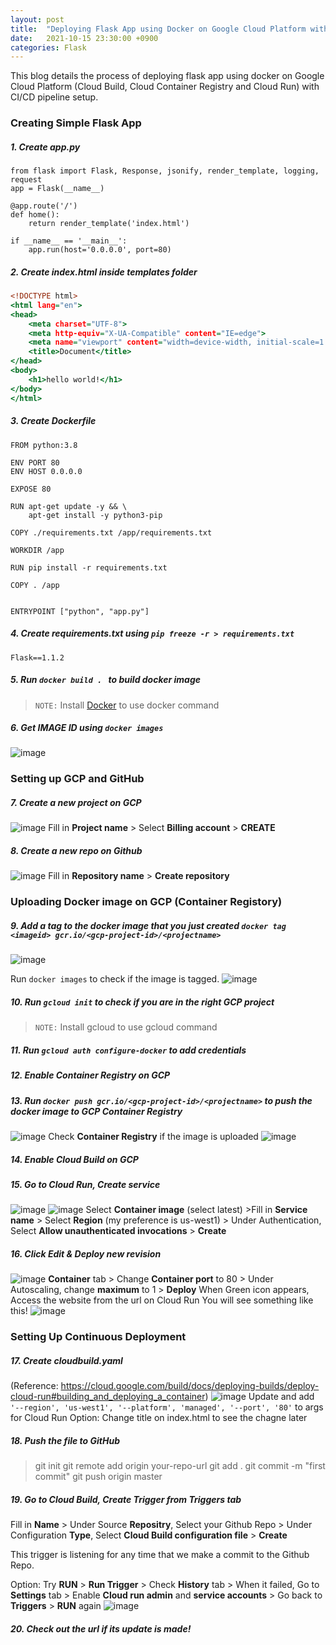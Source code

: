 ```yaml
---
layout: post
title:  "Deploying Flask App using Docker on Google Cloud Platform with CI/CD pipeline"
date:   2021-10-15 23:30:00 +0900
categories: Flask
---
```


This blog details the process of deploying flask app using docker on Google Cloud Platform (Cloud Build, Cloud Container Registry and Cloud Run) with CI/CD pipeline setup.

### Creating Simple Flask App
##### 1. Create *app.py*
```
from flask import Flask, Response, jsonify, render_template, logging, request
app = Flask(__name__)

@app.route('/')
def home():
    return render_template('index.html')

if __name__ == '__main__':
    app.run(host='0.0.0.0', port=80)
```

##### 2. Create *index.html* inside *templates* folder
``` html:templates/index.html
<!DOCTYPE html>
<html lang="en">
<head>
    <meta charset="UTF-8">
    <meta http-equiv="X-UA-Compatible" content="IE=edge">
    <meta name="viewport" content="width=device-width, initial-scale=1.0">
    <title>Document</title>
</head>
<body>
    <h1>hello world!</h1>
</body>
</html>
```

##### 3. Create *Dockerfile*
```
FROM python:3.8

ENV PORT 80
ENV HOST 0.0.0.0

EXPOSE 80

RUN apt-get update -y && \
    apt-get install -y python3-pip

COPY ./requirements.txt /app/requirements.txt

WORKDIR /app

RUN pip install -r requirements.txt

COPY . /app


ENTRYPOINT ["python", "app.py"]
```

##### 4. Create *requirements.txt* using `pip freeze -r > requirements.txt`
```
Flask==1.1.2
```

##### 5. Run `docker build . ` to build docker image
> ``NOTE:`` Install [Docker](https://docs.docker.com/get-docker/) to use docker command

##### 6. Get IMAGE ID using ```docker images```
![image](/assets/images/2021101701.png)

### Setting up GCP and GitHub
##### 7. Create a new project on GCP
![image](/assets/images/2021101702.png)
Fill in **Project name** > Select **Billing account** > **CREATE**

##### 8. Create a new repo on Github
![image](/assets/images/2021101703.png)
Fill in **Repository name** > **Create repository**

### Uploading Docker image on GCP (Container Registory)
##### 9. Add a tag to the docker image that you just created `docker tag <imageid> gcr.io/<gcp-project-id>/<projectname>`
![image](/assets/images/2021101704.png)

Run `docker images` to check if the image is tagged.
![image](/assets/images/2021101705.png)

##### 10. Run `gcloud init` to check if you are in the right GCP project
> ``NOTE:`` Install gcloud to use gcloud command

##### 11. Run `gcloud auth configure-docker` to add credentials

##### 12. Enable Container Registry on GCP

##### 13. Run `docker push gcr.io/<gcp-project-id>/<projectname>` to push the docker image to GCP Container Registry
![image](/assets/images/2021101706.png)
Check **Container Registry** if the image is uploaded
![image](/assets/images/2021101707.png)


##### 14. Enable Cloud Build on GCP

##### 15. Go to Cloud Run, Create service
![image](/assets/images/2021101708.png)
![image](/assets/images/2021101709.png)
Select **Container image** (select latest) >Fill in **Service name** > Select **Region** (my preference is us-west1) > Under Authentication, Select **Allow unauthenticated invocations** > **Create**

##### 16. Click Edit & Deploy new revision
![image](/assets/images/2021101710.png)
**Container** tab > Change **Container port** to 80 > Under Autoscaling, change **maximum** to 1 > **Deploy**
When Green icon appears, Access the website from the url on Cloud Run
You will see something like this!
![image](/assets/images/2021101713.png)

### Setting Up Continuous Deployment

##### 17. Create *cloudbuild.yaml* 
(Reference: https://cloud.google.com/build/docs/deploying-builds/deploy-cloud-run#building_and_deploying_a_container)
![image](/assets/images/2021101711.png)
Update and add `'--region', 'us-west1', '--platform', 'managed', '--port', '80'` to args for Cloud Run
Option: Change title on index.html to see the chagne later

##### 18. Push the file to GitHub
> git init
git remote add origin your-repo-url
git  add .
git commit -m "first commit"
git push origin master


##### 19. Go to Cloud Build, Create Trigger from Triggers tab

Fill in **Name** > Under Source **Repositry**, Select your Github Repo > Under Configuration **Type**, Select **Cloud Build configuration file** > **Create**

This trigger is listening for any time that we make a commit to the Github Repo.

Option: Try **RUN** > **Run Trigger** > Check **History** tab > When it failed, Go to **Settings** tab > Enable **Cloud run admin** and **service accounts** > Go back to **Triggers** > **RUN** again
![image](/assets/images/2021101712.png)


##### 20. Check out the url if its update is made!



